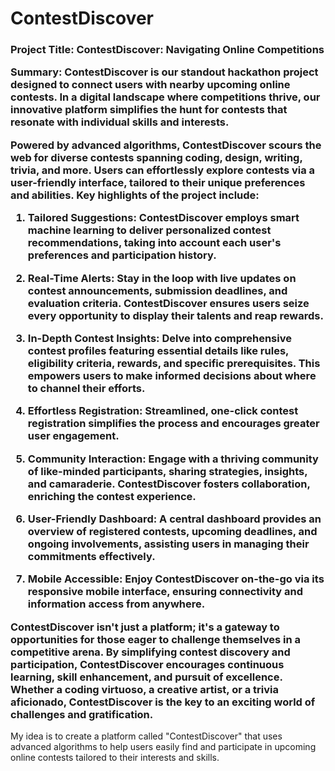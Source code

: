 # ContestDiscover

<h3>
  Project Title: ContestDiscover: Navigating Online Competitions

Summary:
ContestDiscover is our standout hackathon project designed to connect users with nearby upcoming online contests. In a digital landscape where competitions thrive, our innovative platform simplifies the hunt for contests that resonate with individual skills and interests.

Powered by advanced algorithms, ContestDiscover scours the web for diverse contests spanning coding, design, writing, trivia, and more. Users can effortlessly explore contests via a user-friendly interface, tailored to their unique preferences and abilities. Key highlights of the project include:

1. **Tailored Suggestions:** ContestDiscover employs smart machine learning to deliver personalized contest recommendations, taking into account each user's preferences and participation history.

2. **Real-Time Alerts:** Stay in the loop with live updates on contest announcements, submission deadlines, and evaluation criteria. ContestDiscover ensures users seize every opportunity to display their talents and reap rewards.

3. **In-Depth Contest Insights:** Delve into comprehensive contest profiles featuring essential details like rules, eligibility criteria, rewards, and specific prerequisites. This empowers users to make informed decisions about where to channel their efforts.

4. **Effortless Registration:** Streamlined, one-click contest registration simplifies the process and encourages greater user engagement.

5. **Community Interaction:** Engage with a thriving community of like-minded participants, sharing strategies, insights, and camaraderie. ContestDiscover fosters collaboration, enriching the contest experience.

6. **User-Friendly Dashboard:** A central dashboard provides an overview of registered contests, upcoming deadlines, and ongoing involvements, assisting users in managing their commitments effectively.

7. **Mobile Accessible:** Enjoy ContestDiscover on-the-go via its responsive mobile interface, ensuring connectivity and information access from anywhere.

ContestDiscover isn't just a platform; it's a gateway to opportunities for those eager to challenge themselves in a competitive arena. By simplifying contest discovery and participation, ContestDiscover encourages continuous learning, skill enhancement, and pursuit of excellence. Whether a coding virtuoso, a creative artist, or a trivia aficionado, ContestDiscover is the key to an exciting world of challenges and gratification.
</h3>
My idea is to create a platform called "ContestDiscover" that uses advanced algorithms to help users easily find and participate in upcoming online contests tailored to their interests and skills.
